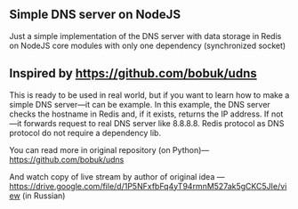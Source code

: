 ## Simple DNS server on NodeJS

Just a simple implementation of the DNS server with data storage in Redis on NodeJS core modules with only one dependency (synchronized socket)
## Inspired by https://github.com/bobuk/udns

This is ready to be used in real world, but if you want to learn how to make a simple DNS server—it can be example. In this example, the DNS server checks the hostname in Redis and, if it exists, returns the IP address. If not—it forwards request to real DNS server like 8.8.8.8.
Redis protocol as DNS protocol do not require a dependency lib. 

You can read more in original repository (on Python)— https://github.com/bobuk/udns

And watch copy of live stream by author of original idea — https://drive.google.com/file/d/1P5NFxfbFq4yT94rmnM527ak5gCKC5JIe/view (in Russian)
